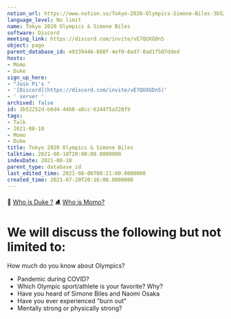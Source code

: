 ```yaml
---
notion_url: https://www.notion.so/Tokyo-2020-Olympics-Simone-Biles-3b52252db6d444b8a8cc624475a328f9
language_level: No limit
name: Tokyo 2020 Olympics & Simone Biles
software: Discord
meeting_link: https://discord.com/invite/vE7QUXGDnS
object: page
parent_database_id: e9339446-880f-4ef0-8ad7-8ad1f507dded
hosts:
- Momo
- Duke
sign_up_here:
- "Join Pi's "
- '[Discord](https://discord.com/invite/vE7QUXGDnS)'
- ' server '
archived: false
id: 3b52252d-b6d4-44b8-a8cc-624475a328f9
tags:
- Talk
- 2021-08-10
- Momo
- Duke
title: Tokyo 2020 Olympics & Simone Biles
talktime: 2021-08-10T20:00:00.0000000
indexDate: 2021-08-10
parent_type: database_id
last_edited_time: 2021-08-06T00:21:00.0000000
created_time: 2021-07-20T20:16:00.0000000
---
```



👑   [Who is Duke ?](/e0958ccc596f4efea798c99507f0f16e) 
⛸️  [Who is Momo?](/23f0f26c7f1547c0b08477c0c6f1f461) 

# We will discuss the following but not limited to:
How much do you know about Olympics?
   - Pandemic during COVID?
   - Which Olympic sport/athlete is your favorite? Why?
   - Have you heard of Simone Biles and Naomi Osaka
   - Have you ever experienced "burn out"
   - Mentally strong or physically strong?




